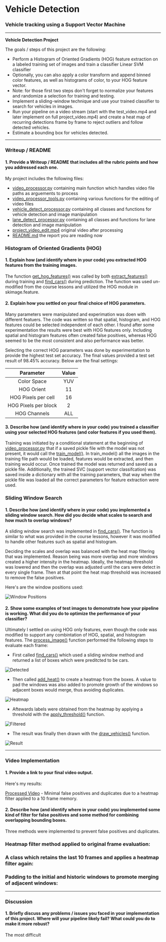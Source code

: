 # **Vehicle Detection**

### Vehicle tracking using a Support Vector Machine

---

**Vehicle Detection Project**

The goals / steps of this project are the following:

* Perform a Histogram of Oriented Gradients (HOG) feature extraction on a labeled training set of images and train a classifier Linear SVM classifier
* Optionally, you can also apply a color transform and append binned color features, as well as histograms of color, to your HOG feature vector. 
* Note: for those first two steps don't forget to normalize your features and randomize a selection for training and testing.
* Implement a sliding-window technique and use your trained classifier to search for vehicles in images.
* Run your pipeline on a video stream (start with the test_video.mp4 and later implement on full project_video.mp4) and create a heat map of recurring detections frame by frame to reject outliers and follow detected vehicles.
* Estimate a bounding box for vehicles detected.

[//]: # (Image References)
[image1]: ./car.JPG "Car"
[image2]: ./not_car.JPG "Not-Car"
[image3]: ./windows_car.JPG "Window Positions"
[image4]: ./detected.JPG "Detected"
[image5]: ./heatmap.JPG "Heatmap"
[image6]: ./filtered.JPG "Filtered"
[image7]: ./result.JPG "Result"
[video1]: ../project_video_edit.mp4 "Video"

---

### Writeup / README

#### 1. Provide a Writeup / README that includes all the rubric points and how you addressed each one.

My project includes the following files:
* [video_processor.py](../video_processor.py) containing main function which handles video file paths as arguements to process
* [video_processor_tools.py](../video_processor_tools.py) containing various functions for the editing of video files
* [vehicle_detect_processor.py](../vehicle_detect_processor.py) containing all classes and functions for vehicle detection and image manipulation
* [lane_detect_processor.py](../lane_detect_processor.py) containing all classes and functions for lane detection and image manipulation
* [project_video_edit.mp4](../project_video_edit.mp4) original video after processing
* [README.md](../writeup/README.md) the report you are reading now


### Histogram of Oriented Gradients (HOG)

#### 1. Explain how (and identify where in your code) you extracted HOG features from the training images.

The function [get_hog_features()](../vehicle_detect_processor.py#L139) was called by both [extract_features()](../vehicle_detect_processor.py#L167) during training and [find_cars()](../vehicle_detect_processor.py#L525) during prediction.  The function was used un-modified from the course lessons and utilized the HOG module in skimage.feature.


#### 2. Explain how you settled on your final choice of HOG parameters.

Many parameters were manipulated and experimation was doen with different featuers.  The code was written so that spatial, histogram, and HOG features could be selected independent of each other.  I found after some experimentation the results were best with HOG features only.  Including spatial and histogram features often created false positives, whereas HOG seemed to be the most consistent and also performance was better.

Selecting the correct HOG parameters was done by experimentation to provide the highest test set accuracy.  The final values provided a test set result of 98.45% accuracy.  Below are the final settings:

| Parameter            | Value         | 
|:--------------------:|:-------------:| 
| Color Space          | YUV           | 
| HOG Orient           | 11            |
| HOG Pixels per cell  | 16            | 
| HOG Pixels per block | 2             |
| HOG Channels         | ALL           |


#### 3. Describe how (and identify where in your code) you trained a classifier using your selected HOG features (and color features if you used them).

Training was initiated by a conditional statement at the beginning of [video_processor.py](../video_processor.py#L62) that if a saved pickle file with the model was not present, it would call the [train_model()](../vehicle_detect_processor.py#L209).  In train_model() all the images in the training file path would be loaded, features would be extracted, and then training would occur.  Once trained the model was returned and saved as a pickle file.  Additionally, the trained SVC (support vector classifcation) was saved inside a dictionary with all the training parameters, that way when the pickle file was loaded all the correct parameters for feature extraction were used.


### Sliding Window Search

#### 1. Describe how (and identify where in your code) you implemented a sliding window search.  How did you decide what scales to search and how much to overlap windows?

A sliding window search was implemented in [find_cars()](../vehicle_detect_processor.py#L525).  The function is similar to what was provided in the course lessons, however it was modified to handle other features such as spatial and histogram.

Deciding the scales and overlap was balanced with the heat map filtering that was implemented.  Reason being was more overlap and more windows created a higher intensity in the heatmap.  Ideally, the heatmap threshold was lowered and then the overlap was adjusted until the cars were detect in every single frame.  Then at that point the heat map threshold was increased to remove the false positives.

Here's are the window positions used:

![Window Positions][image3]


#### 2. Show some examples of test images to demonstrate how your pipeline is working.  What did you do to optimize the performance of your classifier?

Ultimately I settled on using HOG only features, even though the code was modified to support any combintation of HOG, spatial, and histogram features.  The [process_image()](../vehicle_detect_processor.py#L710) function performed the following steps to evaluate each frame:

 - First called [find_cars()](../vehicle_detect_processor.py#L525) which used a sliding window method and returned a list of boxes which were preditcted to be cars.

![Detected][image4]

- Then called [add_heat()](../vehicle_detect_processor.py#L652) to create a heatmap from the boxes.  A value to pad the windows was also added to promote growth of the windows so adjacent boxes would merge, thus avoiding duplicates.

![Heatmap][image5]

- Aftewards labels were obtained from the heatmap by applying a threshold with the [apply_threshold()](../vehicle_detect_processor.py#L688) function.

![Filtered][image6]

- The result was finally then drawn with the [draw_vehicles()](../vehicle_detect_processor.py#L658) function.

![Result][image7]


---

### Video Implementation

#### 1. Provide a link to your final video output.

Here's my results:

[Processed Video](../project_video_edit.mp4) - Minimal false positives and duplicates due to a heatmap filter applied to a 10 frame memory.


#### 2. Describe how (and identify where in your code) you implemented some kind of filter for false positives and some method for combining overlapping bounding boxes.

Three methods were implemented to prevent false positives and duplicates.

### Heatmap filter method applied to original frame evaluation:

### A class which retains the last 10 frames and applies a heatmap filter again:

### Padding to the initial and historic windows to promote merging of adjacent windows:


---

### Discussion

#### 1. Briefly discuss any problems / issues you faced in your implementation of this project.  Where will your pipeline likely fail?  What could you do to make it more robust?

The most difficult 
